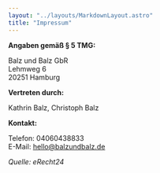 ```yaml
---
layout: "../layouts/MarkdownLayout.astro"
title: "Impressum"
---
```


**Angaben gemäß § 5 TMG:**

Balz und Balz GbR  
Lehmweg 6  
20251 Hamburg

**Vertreten durch:**

Kathrin Balz, Christoph Balz

**Kontakt:**

Telefon: 04060438833  
E-Mail: hello@balzundbalz.de

_Quelle: eRecht24_
